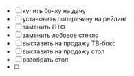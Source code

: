 - [ ] купить бочку на дачу
- [ ] установить поперечину на рейлинг
- [ ] заменить ПТФ
- [ ] заменить лобовое стекло
- [ ] выставить на продажу ТВ-бокс
- [ ] выставить на продажу стол
- [ ] разобрать стол
- [ ] 